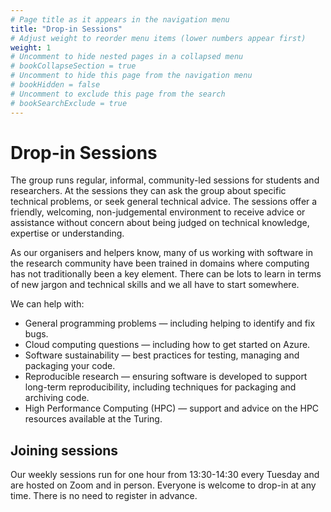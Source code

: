 ```yaml
---
# Page title as it appears in the navigation menu
title: "Drop-in Sessions"
# Adjust weight to reorder menu items (lower numbers appear first)
weight: 1
# Uncomment to hide nested pages in a collapsed menu
# bookCollapseSection = true
# Uncomment to hide this page from the navigation menu
# bookHidden = false
# Uncomment to exclude this page from the search
# bookSearchExclude = true
---
```


# Drop-in Sessions

The group runs regular, informal, community-led sessions for students and researchers.
At the sessions they can ask the group about specific technical problems, or seek general technical advice.
The sessions offer a friendly, welcoming, non-judgemental environment to receive advice or assistance without concern about being judged on technical knowledge, expertise or understanding.

As our organisers and helpers know, many of us working with software in the research community have been trained in domains where computing has not traditionally been a key element.
There can be lots to learn in terms of new jargon and technical skills and we all have to start somewhere.

We can help with:

- General programming problems — including helping to identify and fix bugs.
- Cloud computing questions — including how to get started on Azure.
- Software sustainability — best practices for testing, managing and packaging your code.
- Reproducible research — ensuring software is developed to support long-term reproducibility, including techniques for packaging and archiving code.
- High Performance Computing (HPC) — support and advice on the HPC resources available at the Turing.

## Joining sessions

Our weekly sessions run for one hour from 13:30-14:30 every Tuesday and are hosted on Zoom and in person.
Everyone is welcome to drop-in at any time.
There is no need to register in advance.
